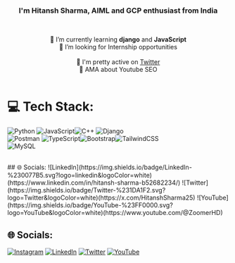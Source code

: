 <h3 align="center">I'm Hitansh Sharma, AIML and GCP enthusiast from India</h3><br>

<p align="center">🌱 I’m currently learning <b>django</b> and <b>JavaScript</b><br>💞️ I’m looking for Internship opportunities<br><br>📝 I'm pretty active on <a href="https://x.com/HitanshSharma25">Twitter</a><br>💬 AMA about Youtube SEO<br><br></p>

# 💻 Tech Stack:
![Python](https://img.shields.io/badge/python-3670A0?style=for-the-badge&logo=python&logoColor=ffdd54) ![JavaScript](https://img.shields.io/badge/javascript-%23323330.svg?style=for-the-badge&logo=javascript&logoColor=%23F7DF1E)![C++](https://img.shields.io/badge/c++-%2300599C.svg?style=for-the-badge&logo=c%2B%2B&logoColor=white) ![Django](https://img.shields.io/badge/django-%23092E20.svg?style=for-the-badge&logo=django&logoColor=white)
<br>
![Postman](https://img.shields.io/badge/Postman-FF6C37?style=for-the-badge&logo=postman&logoColor=white) ![TypeScript](https://img.shields.io/badge/typescript-%23007ACC.svg?style=for-the-badge&logo=typescript&logoColor=white)![Bootstrap](https://img.shields.io/badge/bootstrap-%23563D7C.svg?style=for-the-badge&logo=bootstrap&logoColor=white)![TailwindCSS](https://img.shields.io/badge/tailwindcss-%2338B2AC.svg?style=for-the-badge&logo=tailwind-css&logoColor=white) <br>![MySQL](https://img.shields.io/badge/mysql-%2300f.svg?style=for-the-badge&logo=mysql&logoColor=white)

<br />
## 🌐 Socials:
![LinkedIn](https://img.shields.io/badge/LinkedIn-%230077B5.svg?logo=linkedin&logoColor=white)(https://www.linkedin.com/in/hitansh-sharma-b52682234/) ![Twitter](https://img.shields.io/badge/Twitter-%231DA1F2.svg?logo=Twitter&logoColor=white)(https://x.com/HitanshSharma25) ![YouTube](https://img.shields.io/badge/YouTube-%23FF0000.svg?logo=YouTube&logoColor=white)(https://www.youtube.com/@ZoomerHD)

## 🌐 Socials:
[![Instagram](https://img.shields.io/badge/Instagram-%23E4405F.svg?logo=Instagram&logoColor=white)](https://www.instagram.com/aryaman__gupta/) [![LinkedIn](https://img.shields.io/badge/LinkedIn-%230077B5.svg?logo=linkedin&logoColor=white)](https://www.linkedin.com/in/aryamangupta1/) [![Twitter](https://img.shields.io/badge/Twitter-%231DA1F2.svg?logo=Twitter&logoColor=white)](https://twitter.com/@aryamangpta) [![YouTube](https://img.shields.io/badge/YouTube-%23FF0000.svg?logo=YouTube&logoColor=white)](https://www.youtube.com/@aryaman_gupta) 





<!---
Hitanshh/Hitanshh is a ✨ special ✨ repository because its `README.md` (this file) appears on your GitHub profile.
You can click the Preview link to take a look at your changes.
--->
